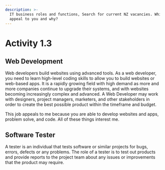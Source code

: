```yaml
---
description: >-
  IT business roles and functions, Search for current NZ vacancies. Which roles
  appeal to you and why?
---
```


# Activity 1.3

## Web Development

Web developers build websites using advanced tools. As a web developer, you need to learn high-level coding skills to allow you to build websites or web-based apps. It is a rapidly growing field with high demand as more and more companies continue to upgrade their systems, and with websites becoming increasingly complex and advanced. A Web Developer may work with designers, project managers, marketers, and other stakeholders in order to create the best possible product within the timeframe and budget.

This job appeals to me because you are able to develop websites and apps, problem solve, and code. All of these things interest me.

## Software Tester

 A tester is an individual that tests software or similar projects for bugs, errors, defects or any problems.  The role of a tester is to test out products and provide reports to the project team about any issues or improvements that the product may require.

## 



